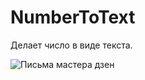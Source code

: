 # NumberToText
</h2>Делает число в виде текста.</h2>
<p><img src="https://ibb.co/LPWRRsB" alt="Письма мастера дзен"></p>
